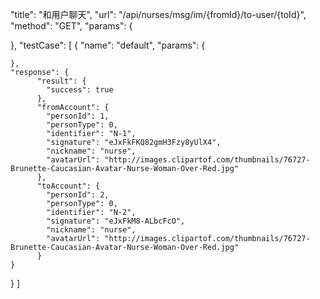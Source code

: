 "title": "和用户聊天",
"url": "/api/nurses/msg/im/{fromId}/to-user/{toId}",
"method": "GET",
"params": {

},
"testCase": [
  {
    "name": "default",
    "params": {

    },
    "response": {
          "result": {
            "success": true
          },
          "fromAccount": {
            "personId": 1,
            "personType": 0,
            "identifier": "N-1",
            "signature": "eJxFkFKQ82gmH3Fzy8yUlX4",
            "nickname": "nurse",
            "avatarUrl": "http://images.clipartof.com/thumbnails/76727-Brunette-Caucasian-Avatar-Nurse-Woman-Over-Red.jpg"
          },
          "toAccount": {
            "personId": 2,
            "personType": 0,
            "identifier": "N-2",
            "signature": "eJxFkM8-ALbcFcO",
            "nickname": "nurse",
            "avatarUrl": "http://images.clipartof.com/thumbnails/76727-Brunette-Caucasian-Avatar-Nurse-Woman-Over-Red.jpg"
          }
    }
  }
]